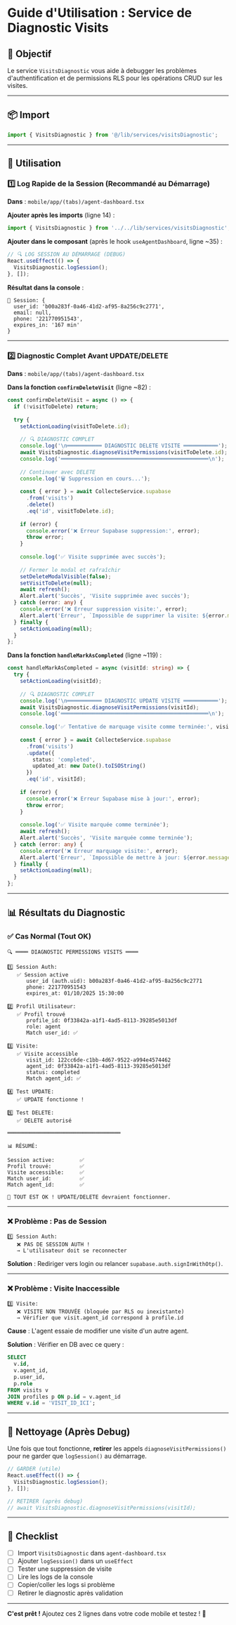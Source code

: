 # Guide d'Utilisation : Service de Diagnostic Visits

## 🎯 Objectif

Le service `VisitsDiagnostic` vous aide à debugger les problèmes d'authentification et de permissions RLS pour les opérations CRUD sur les visites.

---

## 📦 Import

```typescript
import { VisitsDiagnostic } from '@/lib/services/visitsDiagnostic';
```

---

## 🚀 Utilisation

### 1️⃣ Log Rapide de la Session (Recommandé au Démarrage)

**Dans** : `mobile/app/(tabs)/agent-dashboard.tsx`

**Ajouter après les imports** (ligne 14) :

```typescript
import { VisitsDiagnostic } from '../../lib/services/visitsDiagnostic';
```

**Ajouter dans le composant** (après le hook `useAgentDashboard`, ligne ~35) :

```typescript
// 🔍 LOG SESSION AU DÉMARRAGE (DEBUG)
React.useEffect(() => {
  VisitsDiagnostic.logSession();
}, []);
```

**Résultat dans la console** :
```
🔐 Session: {
  user_id: 'b00a283f-0a46-41d2-af95-8a256c9c2771',
  email: null,
  phone: '221770951543',
  expires_in: '167 min'
}
```

---

### 2️⃣ Diagnostic Complet Avant UPDATE/DELETE

**Dans** : `mobile/app/(tabs)/agent-dashboard.tsx`

**Dans la fonction `confirmDeleteVisit`** (ligne ~82) :

```typescript
const confirmDeleteVisit = async () => {
  if (!visitToDelete) return;
  
  try {
    setActionLoading(visitToDelete.id);
    
    // 🔍 DIAGNOSTIC COMPLET
    console.log('\n═══════════ DIAGNOSTIC DELETE VISITE ═══════════');
    await VisitsDiagnostic.diagnoseVisitPermissions(visitToDelete.id);
    console.log('═══════════════════════════════════════════════\n');
    
    // Continuer avec DELETE
    console.log('🗑️ Suppression en cours...');
    
    const { error } = await CollecteService.supabase
      .from('visits')
      .delete()
      .eq('id', visitToDelete.id);
    
    if (error) {
      console.error('❌ Erreur Supabase suppression:', error);
      throw error;
    }
    
    console.log('✅ Visite supprimée avec succès');
    
    // Fermer le modal et rafraîchir
    setDeleteModalVisible(false);
    setVisitToDelete(null);
    await refresh();
    Alert.alert('Succès', 'Visite supprimée avec succès');
  } catch (error: any) {
    console.error('❌ Erreur suppression visite:', error);
    Alert.alert('Erreur', `Impossible de supprimer la visite: ${error.message || 'Erreur inconnue'}`);
  } finally {
    setActionLoading(null);
  }
};
```

**Dans la fonction `handleMarkAsCompleted`** (ligne ~119) :

```typescript
const handleMarkAsCompleted = async (visitId: string) => {
  try {
    setActionLoading(visitId);
    
    // 🔍 DIAGNOSTIC COMPLET
    console.log('\n═══════════ DIAGNOSTIC UPDATE VISITE ═══════════');
    await VisitsDiagnostic.diagnoseVisitPermissions(visitId);
    console.log('═══════════════════════════════════════════════\n');
    
    console.log('✅ Tentative de marquage visite comme terminée:', visitId);
    
    const { error } = await CollecteService.supabase
      .from('visits')
      .update({ 
        status: 'completed',
        updated_at: new Date().toISOString()
      })
      .eq('id', visitId);
    
    if (error) {
      console.error('❌ Erreur Supabase mise à jour:', error);
      throw error;
    }
    
    console.log('✅ Visite marquée comme terminée');
    await refresh();
    Alert.alert('Succès', 'Visite marquée comme terminée');
  } catch (error: any) {
    console.error('❌ Erreur marquage visite:', error);
    Alert.alert('Erreur', `Impossible de mettre à jour: ${error.message || 'Erreur inconnue'}`);
  } finally {
    setActionLoading(null);
  }
};
```

---

## 📊 Résultats du Diagnostic

### ✅ Cas Normal (Tout OK)

```
🔍 ════ DIAGNOSTIC PERMISSIONS VISITS ════

1️⃣ Session Auth:
   ✅ Session active
      user_id (auth.uid): b00a283f-0a46-41d2-af95-8a256c9c2771
      phone: 221770951543
      expires_at: 01/10/2025 15:30:00

2️⃣ Profil Utilisateur:
   ✅ Profil trouvé
      profile_id: 0f33842a-a1f1-4ad5-8113-39285e5013df
      role: agent
      Match user_id: ✅

3️⃣ Visite:
   ✅ Visite accessible
      visit_id: 122cc6de-c1bb-4d67-9522-a994e4574462
      agent_id: 0f33842a-a1f1-4ad5-8113-39285e5013df
      status: completed
      Match agent_id: ✅

4️⃣ Test UPDATE:
   ✅ UPDATE fonctionne !

5️⃣ Test DELETE:
   ✅ DELETE autorisé

════════════════════════════════════

📊 RÉSUMÉ:

Session active:        ✅
Profil trouvé:         ✅
Visite accessible:     ✅
Match user_id:         ✅
Match agent_id:        ✅

🎉 TOUT EST OK ! UPDATE/DELETE devraient fonctionner.
```

---

### ❌ Problème : Pas de Session

```
1️⃣ Session Auth:
   ❌ PAS DE SESSION AUTH !
   → L'utilisateur doit se reconnecter
```

**Solution** : Rediriger vers login ou relancer `supabase.auth.signInWithOtp()`.

---

### ❌ Problème : Visite Inaccessible

```
3️⃣ Visite:
   ❌ VISITE NON TROUVÉE (bloquée par RLS ou inexistante)
   → Vérifier que visit.agent_id correspond à profile.id
```

**Cause** : L'agent essaie de modifier une visite d'un autre agent.

**Solution** : Vérifier en DB avec ce query :
```sql
SELECT 
  v.id,
  v.agent_id,
  p.user_id,
  p.role
FROM visits v
JOIN profiles p ON p.id = v.agent_id
WHERE v.id = 'VISIT_ID_ICI';
```

---

## 🧹 Nettoyage (Après Debug)

Une fois que tout fonctionne, **retirer** les appels `diagnoseVisitPermissions()` pour ne garder que `logSession()` au démarrage.

```typescript
// GARDER (utile)
React.useEffect(() => {
  VisitsDiagnostic.logSession();
}, []);

// RETIRER (après debug)
// await VisitsDiagnostic.diagnoseVisitPermissions(visitId);
```

---

## 📝 Checklist

- [ ] Import `VisitsDiagnostic` dans `agent-dashboard.tsx`
- [ ] Ajouter `logSession()` dans un `useEffect`
- [ ] Tester une suppression de visite
- [ ] Lire les logs de la console
- [ ] Copier/coller les logs si problème
- [ ] Retirer le diagnostic après validation

---

**C'est prêt !** Ajoutez ces 2 lignes dans votre code mobile et testez ! 🚀

